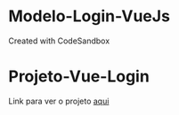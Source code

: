 # Modelo-Login-VueJs
Created with CodeSandbox

# Projeto-Vue-Login
Link para ver o projeto [aqui](https://izbtr.csb.app/)